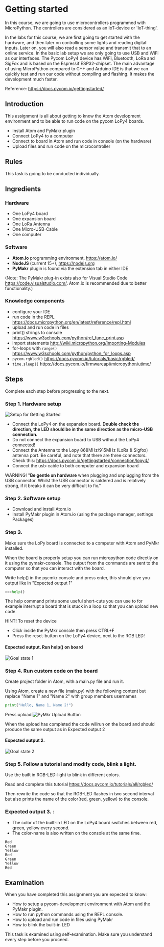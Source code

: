 # Getting started

In this course, we are going to use microcontrollers programmed with MicroPython. The controllers are considered as an IoT-device or 'IoT-thing'.

In the labs for this course, we are first going to get started with the hardware, and then later on controlling some lights and reading digital inputs. Later on, you will also read a sensor value and transmit that to an online service. In the basic lab setup we are only going to use USB and WiFi as our interfaces. The Pycom LoPy4 device has WiFi, Bluetooth, LoRa and SigFox and is based on the Espressif ESP32-chipset. The main advantage of using MicroPython compared to C++ and Arduino IDE is that we can quickly test and run our code without compiling and flashing. It makes the development much faster.

Reference:
https://docs.pycom.io/gettingstarted/

## Introduction

This assignment is all about getting to know the Atom development environment and to be able to run code on the pycom LoPy4 boards.

 * Install Atom and PyMakr plugin
 * Connect LoPy4 to a computer
 * Connect to board in Atom and run code in console (on the hardware)
 * Upload files and run code on the microcontroller

## Rules
This task is going to be conducted individually.

## Ingredients

### Hardware
 * One LoPy4 board
 * One expansion board
 * One LoRa Antenna
 * One Micro-USB-Cable
 * One computer

### Software
 * **Atom.io** programming environment, https://atom.io/
 * **NodeJS** (current 15+), https://nodejs.org
 * **PyMakr** plugin is found via the extension tab in either IDE

(Note: The PyMakr plug-in exists also for Visual Studio Code https://code.visualstudio.com/. Atom.io is recommended due to better functionality.)

### Knowledge components

 * configure your IDE
 * run code in the REPL https://docs.micropython.org/en/latest/reference/repl.html
 * upload and run code in files
 * print() strings to console https://www.w3schools.com/python/ref_func_print.asp
 * import statements http://wiki.micropython.org/Importing-Modules
 * for-loops with `range()` https://www.w3schools.com/python/python_for_loops.asp
 * `pycom.rgbled()` https://docs.pycom.io/tutorials/basic/rgbled/
 * `time.sleep()` https://docs.pycom.io/firmwareapi/micropython/utime/

## Steps
Complete each step before progressing to the next.

### Step 1. Hardware setup

![Setup for Getting Started](/images/1_hardware.png)
* Connect the LoPy4 on the expansion board. **Double check the direction, the LED should be in the same direction as the micro-USB connection.**
* Do not connect the expansion board to USB without the LoPy4 connected!
* Connect the Antenna to the Lopy 868MHz/915MHz (LoRa & Sigfox) antenna port. Be careful, and note that there are three connectors. Check this: https://docs.pycom.io/gettingstarted/connection/lopy4/
* Connect the usb-cable to both computer and expansion board


WARNING! "**Be gentle on hardware** when plugging and unplugging from the USB connector. Whilst the USB connector is soldered and is relatively strong, if it breaks  it can be very difficult to fix."

### Step 2. Software setup
 * Download and install Atom.io
 * Install PyMakr plugin in Atom.io (using the package manager, settings Packages)

### Step 3.
Make sure the LoPy board is connected to a computer with Atom and PyMkr installed.

When the board is properly setup you can run micropython code directly on it using the pymakr-console. The output from the commands are sent to the computer so that you can interact with the board.

Write help() in the pycmkr console and press enter, this should give you output like in "Expected output 1"
```python
>>>help()
```

The help command prints some useful short-cuts you can use to for example interrupt a board that is stuck in a loop so that you can upload new code.

HINT! To reset the device
 * Click inside the PyMkr console then press CTRL+F
 * Press the reset-button on the LoPy4 device, next to the RGB LED!


#### Expected output. Run help() on board
![Goal state 1](/images/1_goal_state_1.png)

### Step 4. Run custom code on the board
Create project folder in Atom, with a main.py file and run it.

Using Atom, create a new file (main.py) with the following content but replace "Name 1" and "Name 2" with group members usernames

```python
print("Hello, Name 1, Name 2!")
```

Press upload ![PyMkr Upload Button](/images/upload.png)

When the upload has completed the code willrun on the board and should produce the same output as in Expected output 2

#### Expected output 2.
![Goal state 2](/images/1_goal_state_2.png)

### Step 5. Follow a tutorial and modify code, blink a light.
Use the built in RGB-LED-light to blink in different colors.

Read and complete this tutorial
https://docs.pycom.io/tutorials/all/rgbled/

Then rewrite the code so that the RGB-LED flashes in two second interval but also prints the name of the color(red, green, yellow) to the console.

### Expected output 3. :

 * The color of the built-in LED on the LoPy4 board switches between red, green, yellow every second.
 * The color-name is also written on the console at the same time.

```
Red
Green
Yellow
Red
Green
Yellow
Red
```

## Examination

When you have completed this assignment you are expected to know:
 * How to setup a pycom-development environment with Atom and the PyMakr plugin.
 * How to run python commands using the REPL console.
 * How to upload and run code in files using PyMakr
 * How to blink the built-in LED

This task is examined using self-examination. Make sure you understand every step before you proceed.
